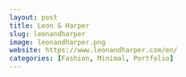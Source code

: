```yaml
---
layout: post
title: Leon & Harper
slug: leonandharper
image: leonandharper.png
website: https://www.leonandharper.com/en/
categories: [Fashion, Minimal, Portfolio]
---
```

